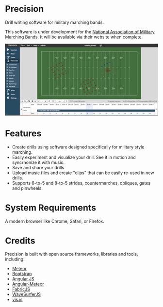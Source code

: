 # Precision
Drill writing software for military marching bands. 

This software is under development for the [National Association of Military Marching Bands](HTTP://NAMMB.ORG). It will be available via their website when complete.

![Precision Screenshot](/public/precision.png?raw=true "Screenshot")

# Features
* Create drills using software designed specifically for military style marching.
* Easily experiment and visualize your drill. See it in motion and syncrhonize it with music.
* Save and share your drills.
* Upload music files and create "clips" that can be easily re-used in new drills.
* Supports 6-to-5 and 8-to-5 strides, countermarches, obliques, gates and pinwheels.


# System Requirements
A modern browser like Chrome, Safari, or Firefox.

# Credits

Precision is built with open source frameworks, libraries and tools, including:

* [Meteor](https://www.meteor.com/)
* [Bootstrap](https://getbootstrap.com/)
* [Angular JS](https://angularjs.org/)
* [Angular-Meteor](https://angular-meteor.com/)
* [FabricJS](http://fabricjs.com/)
* [WaveSurferJS](https://wavesurfer-js.org/)
* [vis.js](http://visjs.org/index.html)

